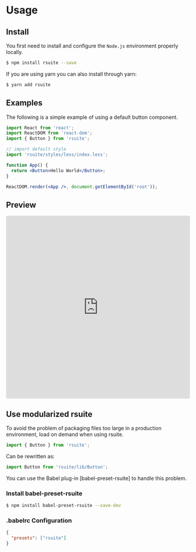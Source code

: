 # Usage

## Install

You first need to install and configure the `Node.js` environment properly locally.

```bash
$ npm install rsuite --save
```

If you are using yarn you can also install through yarn:

```bash
$ yarn add rsuite
```

## Examples

The following is a simple example of using a default button component.

```jsx
import React from 'react';
import ReactDOM from 'react-dom';
import { Button } from 'rsuite';

// import default style
import 'rsuite/styles/less/index.less';

function App() {
  return <Button>Hello World</Button>;
}

ReactDOM.render(<App />, document.getElementById('root'));
```

## Preview

<iframe src="https://codesandbox.io/embed/k9v972q3lr" style="width:100%; height:500px; border:0; border-radius: 4px; overflow:hidden;" sandbox="allow-modals allow-forms allow-popups allow-scripts allow-same-origin"></iframe>

## Use modularized rsuite

To avoid the problem of packaging files too large in a production environment, load on demand when using rsuite.

```js
import { Button } from 'rsuite';
```

Can be rewritten as:

```js
import Button from 'rsuite/lib/Button';
```

You can use the Babel plug-in [babel-preset-rsuite] to handle this problem.

### Install babel-preset-rsuite

```bash
$ npm install babel-preset-rsuite --save-dev
```

### .babelrc Configuration

```json
{
  "presets": ["rsuite"]
}
```
